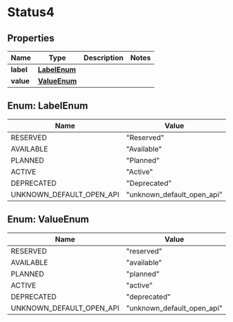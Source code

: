 

# Status4


## Properties

| Name | Type | Description | Notes |
|------------ | ------------- | ------------- | -------------|
|**label** | [**LabelEnum**](#LabelEnum) |  |  |
|**value** | [**ValueEnum**](#ValueEnum) |  |  |



## Enum: LabelEnum

| Name | Value |
|---- | -----|
| RESERVED | &quot;Reserved&quot; |
| AVAILABLE | &quot;Available&quot; |
| PLANNED | &quot;Planned&quot; |
| ACTIVE | &quot;Active&quot; |
| DEPRECATED | &quot;Deprecated&quot; |
| UNKNOWN_DEFAULT_OPEN_API | &quot;unknown_default_open_api&quot; |



## Enum: ValueEnum

| Name | Value |
|---- | -----|
| RESERVED | &quot;reserved&quot; |
| AVAILABLE | &quot;available&quot; |
| PLANNED | &quot;planned&quot; |
| ACTIVE | &quot;active&quot; |
| DEPRECATED | &quot;deprecated&quot; |
| UNKNOWN_DEFAULT_OPEN_API | &quot;unknown_default_open_api&quot; |



